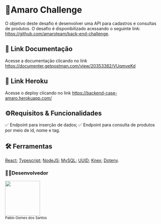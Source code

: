 
# 📜Amaro Challenge
O objetivo deste desafio é desenvolver uma API para cadastros e consultas de produtos.
O desafio é disponibilizado acessando o seguinte link: https://github.com/amaroteam/back-end-challenge.

## 🔗 Link Documentação
Acesse a documentação clicando no link https://documenter.getpostman.com/view/20353382/VUqmveKd

## 🔗 Link Heroku
Acesse o deploy clicando no link https://backend-case-amaro.herokuapp.com/

## ⚙️Requisitos & Funcionalidades
✅ Endpoint para inserção de dados;
✅ Endpoint para consulta de produtos por meio de id, nome e tag.

## 🛠️ Ferramentas
[React](https://pt-br.reactjs.org/);
[Typescript](https://www.typescriptlang.org/docs/);
[NodeJS](https://nodejs.org/pt-br/docs/);
[MySQL](https://dev.mysql.com/doc/);
[UUID](https://www.npmjs.com/package/uuid);
[Knex](http://knexjs.org/guide/);
[Dotenv](https://www.npmjs.com/package/dotenv).



### 👨‍💻Desenvolvedor

<img src="https://avatars.githubusercontent.com/u/84820536?v=4" width=115> <br><sub>Pablo Gomes dos Santos</sub>